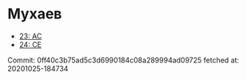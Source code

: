 # Мухаев
- [23: AC](23.md)
- [24: CE](24.md)

Commit: 0ff40c3b75ad5c3d6990184c08a289994ad09725
 fetched at: 20201025-184734
